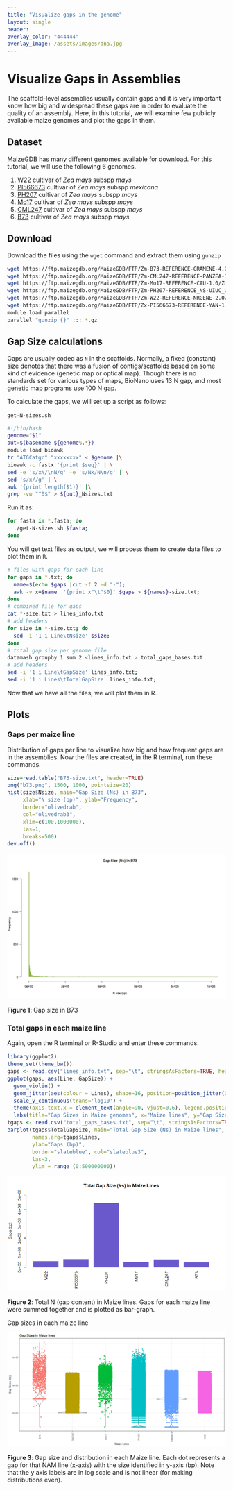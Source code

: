 ```yaml
---
title: "Visualize gaps in the genome"
layout: single
header:
overlay_color: "444444"
overlay_image: /assets/images/dna.jpg
---
```


# Visualize Gaps in Assemblies

The scaffold-level assemblies usually contain gaps and it is very important know how big and widespread these gaps are in order to evaluate the quality of an assembly. Here, in this tutorial, we will examine few publicly available maize genomes and plot the gaps in them.


## Dataset

[MaizeGDB](https://www.maizegdb.org/genome) has many different genomes available for download. For this tutorial, we will use the following 6 genomes.


1. [W22](https://www.maizegdb.org/genome/genome_assembly/Zm-W22-REFERENCE-NRGENE-2.0) cultivar of _Zea mays_ subspp _mays_
2. [PI566673](https://www.maizegdb.org/genome/genome_assembly/Zx-PI566673-REFERENCE-YAN-1.0) cultivar of _Zea mays_ subspp _mexicana_
3. [PH207](https://www.maizegdb.org/genome/genome_assembly/Zm-PH207-REFERENCE_NS-UIUC_UMN-1.0) cultivar of _Zea mays_ subspp _mays_
4. [Mo17](https://www.maizegdb.org/genome/genome_assembly/Zm-Mo17-REFERENCE-CAU-1.0) cultivar of _Zea mays_ subspp _mays_
5. [CML247](https://www.maizegdb.org/genome/genome_assembly/Zm-CML247-REFERENCE-PANZEA-1.1) cultivar of _Zea mays_ subspp _mays_
6. [B73](https://www.maizegdb.org/genome/genome_assembly/Zm-B73-REFERENCE-GRAMENE-4.0) cultivar of _Zea mays_ subspp _mays_

## Download

Download the files using the `wget` command and extract them using `gunzip`

```bash
wget https://ftp.maizegdb.org/MaizeGDB/FTP/Zm-B73-REFERENCE-GRAMENE-4.0/Zm-B73-REFERENCE-GRAMENE-4.0.fa.gz
wget https://ftp.maizegdb.org/MaizeGDB/FTP/Zm-CML247-REFERENCE-PANZEA-1.1/Zm-CML247-REFERENCE-PANZEA-1.1.fa.gz
wget https://ftp.maizegdb.org/MaizeGDB/FTP/Zm-Mo17-REFERENCE-CAU-1.0/Zm-Mo17-REFERENCE-CAU-1.0.fa.gz
wget https://ftp.maizegdb.org/MaizeGDB/FTP/Zm-PH207-REFERENCE_NS-UIUC_UMN-1.0/Zm-PH207-REFERENCE_NS-UIUC_UMN-1.0.fasta.gz
wget https://ftp.maizegdb.org/MaizeGDB/FTP/Zm-W22-REFERENCE-NRGENE-2.0/Zm-W22-REFERENCE-NRGENE-2.0.fasta.gz
wget https://ftp.maizegdb.org/MaizeGDB/FTP/Zx-PI566673-REFERENCE-YAN-1.0/Zx-PI566673-REFERENCE-YAN-1.0.fa.gz
module load parallel
parallel "gunzip {}" ::: *.gz
```

## Gap Size calculations

Gaps are usually coded as `N` in the scaffolds. Normally, a fixed (constant) size denotes that there was a fusion of contigs/scaffolds based on some kind of evidence (genetic map or optical map). Though there is no standards set for various types of maps,  BioNano uses 13 N gap, and most genetic map programs use 100 N gap.

To calculate the gaps, we will set up a script as follows:

`get-N-sizes.sh`

```bash
#!/bin/bash
genome="$1"
out=$(basename ${genome%.*})
module load bioawk
tr "ATGCatgc" "xxxxxxxx" < $genome |\
bioawk -c fastx '{print $seq}' | \
sed -e 's/xN/\nN/g' -e 's/Nx/N\n/g' | \
sed 's/x//g' | \
awk '{print length($1)}' |\
grep -vw "^0$" > ${out}_Nsizes.txt
```

Run it as:

```bash
for fasta in *.fasta; do
  ./get-N-sizes.sh $fasta;
done
```

You will get text files as output, we will process them to create data files to plot them in `R`.

```bash
# files with gaps for each line
for gaps in *.txt; do
  name=$(echo $gaps |cut -f 2 -d "-");
  awk -v x=$name  '{print x"\t"$0}' $gaps > ${names}-size.txt;
done
# combined file for gaps
cat *-size.txt > lines_info.txt
# add headers
for size in *-size.txt; do
  sed -i '1 i Line\tNsize' $size;
done
# total gap size per genome file
datamash groupby 1 sum 2 <lines_info.txt > total_gaps_bases.txt
# add headers
sed -i '1 i Line\tGapSize' lines_info.txt;
sed -i '1 i Lines\tTotalGapSize' lines_info.txt;
```

Now that we have all the files, we will plot them in R.

## Plots

### Gaps per maize line

Distribution of gaps per line to visualize how big and how frequent gaps are in the assemblies. Now the files are created, in the R terminal, run these commands.

```r
size=read.table("B73-size.txt", header=TRUE)
png("b73.png", 1500, 1000, pointsize=20)
hist(size$Nsize, main="Gap Size (Ns) in B73",
     xlab="N size (bp)", ylab="Frequency",
     border="olivedrab",
     col="olivedrab3",
     xlim=c(100,1000000),
     las=1,
     breaks=500)
dev.off()
```

![b73gaps](assets/b73.png)

**Figure 1**: Gap size in B73

### Total gaps in each maize line

Again, open the R terminal or R-Studio and enter these commands.

```r
library(ggplot2)
theme_set(theme_bw())
gaps <- read.csv("lines_info.txt", sep="\t", stringsAsFactors=TRUE, header=TRUE)
ggplot(gaps, aes(Line, GapSize)) +
  geom_violin() +
  geom_jitter(aes(colour = Lines), shape=16, position=position_jitter(0.2)) +
  scale_y_continuous(trans='log10') +
  theme(axis.text.x = element_text(angle=90, vjust=0.6), legend.position="none") +
  labs(title="Gap Sizes in Maize genomes", x="Maize lines", y="Gap Sizes (bp)")
tgaps <- read.csv("total_gaps_bases.txt", sep="\t", stringsAsFactors=TRUE, header=TRUE)
barplot(tgaps$TotalGapSize, main="Total Gap Size (Ns) in Maize lines",
        names.arg=tgaps$Lines,
        ylab="Gaps (bp)",
        border="slateblue", col="slateblue3",
        las=3,
        ylim = range (0:500000000))
```

![totalgaps](assets/totalgaps.png)

**Figure 2**: Total N (gap content) in Maize lines. Gaps for each maize line were summed together and is plotted as bar-graph.

Gap sizes in each maize line


![totalgaps2](assets/totalgaps2.png)

**Figure 3**: Gap size and distribution in each Maize line. Each dot represents a gap for that NAM line (x-axis) with the size identified in y-axis (bp). Note that the y axis labels are in log scale and is not linear (for making distributions even).
